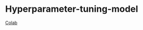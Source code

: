 # Hyperparameter-tuning-model


[Colab](https://colab.research.google.com/drive/1-ueT2WrI4E-6OH2bwFZ2ehGGZg1776dn?usp=sharing)
